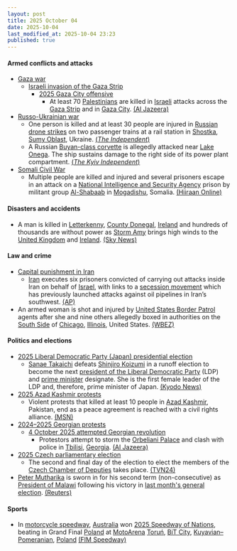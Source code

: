 ```yaml
---
layout: post
title: 2025 October 04
date: 2025-10-04
last_modified_at: 2025-10-04 23:23
published: true
---
```



#### Armed conflicts and attacks

* [Gaza war](https://en.wikipedia.org/wiki/Gaza_war "Gaza war")
  * [Israeli invasion of the Gaza Strip](https://en.wikipedia.org/wiki/Israeli_invasion_of_the_Gaza_Strip "Israeli invasion of the Gaza Strip")
    * [2025 Gaza City offensive](https://en.wikipedia.org/wiki/2025_Gaza_City_offensive "2025 Gaza City offensive")
      * At least 70 [Palestinians](https://en.wikipedia.org/wiki/Palestinians "Palestinians") are killed in [Israeli](https://en.wikipedia.org/wiki/Israel_Defense_Forces "Israel Defense Forces") attacks across the [Gaza Strip](https://en.wikipedia.org/wiki/Gaza_Strip "Gaza Strip") and in [Gaza City](https://en.wikipedia.org/wiki/Gaza_City "Gaza City"). [(Al Jazeera)](https://www.aljazeera.com/news/liveblog/2025/10/4/live-trumps-tells-israel-stop-bombing-gaza-after-hamas-ceasefire-reply)
* [Russo-Ukrainian war](https://en.wikipedia.org/wiki/Russo-Ukrainian_war_%282022%E2%80%93present%29 "Russo-Ukrainian war (2022–present)")
  * One person is killed and at least 30 people are injured in [Russian](https://en.wikipedia.org/wiki/Russia "Russia") [drone strikes](https://en.wikipedia.org/wiki/Drone_warfare "Drone warfare") on two passenger trains at a rail station in [Shostka](https://en.wikipedia.org/wiki/Shostka "Shostka"), [Sumy Oblast](https://en.wikipedia.org/wiki/Sumy_Oblast "Sumy Oblast"), Ukraine. [(*The Independent*)](https://www.independent.co.uk/news/world/europe/ukraine-russia-war-putin-zelensky-kyiv-train-latest-news-b2839307.html)
  * A Russian [Buyan-class corvette](https://en.wikipedia.org/wiki/Buyan-class_corvette "Buyan-class corvette") is allegedly attacked near [Lake Onega](https://en.wikipedia.org/wiki/Lake_Onega "Lake Onega"). The ship sustains damage to the right side of its power plant compartment. [(*The Kyiv Independent*)](https://kyivindependent.com/ukraine-struck-russias-missile-ship-grad-in-karelia-military-says/)
* [Somali Civil War](https://en.wikipedia.org/wiki/Somali_Civil_War_%282009%E2%80%93present%29 "Somali Civil War (2009–present)")
  * Multiple people are killed and injured and several prisoners escape in an attack on a [National Intelligence and Security Agency](https://en.wikipedia.org/wiki/National_Intelligence_and_Security_Agency "National Intelligence and Security Agency") prison by militant group [Al-Shabaab](https://en.wikipedia.org/wiki/Al-Shabaab_%28militant_group%29 "Al-Shabaab (militant group)") in [Mogadishu](https://en.wikipedia.org/wiki/Mogadishu "Mogadishu"), Somalia. [(Hiiraan Online)](https://www.hiiraan.com/news4/2025/Oct/203186/suspected_al_shabaab_militants_attack_mogadishu_s_godka_jilacow_prison.aspx?utm_source=hiiraan&utm_medium=SomaliNewsUpdateFront)

#### Disasters and accidents

* A man is killed in [Letterkenny](https://en.wikipedia.org/wiki/Letterkenny "Letterkenny"), [County Donegal](https://en.wikipedia.org/wiki/County_Donegal "County Donegal"), [Ireland](https://en.wikipedia.org/wiki/Ireland "Ireland") and hundreds of thousands are without power as [Storm Amy](https://en.wikipedia.org/wiki/Storm_Amy "Storm Amy") brings high winds to the [United Kingdom](https://en.wikipedia.org/wiki/United_Kingdom "United Kingdom") and [Ireland](https://en.wikipedia.org/wiki/Ireland "Ireland"). [(Sky News)](https://news.sky.com/story/man-dies-and-tens-of-thousands-without-power-as-storm-amy-brings-90mph-winds-to-uk-and-ireland-13443835)

#### Law and crime

* [Capital punishment in Iran](https://en.wikipedia.org/wiki/Capital_punishment_in_Iran "Capital punishment in Iran")
  * [Iran](https://en.wikipedia.org/wiki/Iran "Iran") executes six prisoners convicted of carrying out attacks inside Iran on behalf of [Israel](https://en.wikipedia.org/wiki/Israel "Israel"), with links to a [secession movement](https://en.wikipedia.org/wiki/Arab_Struggle_Movement_for_the_Liberation_of_Ahwaz "Arab Struggle Movement for the Liberation of Ahwaz") which has previously launched attacks against oil pipelines in Iran’s southwest. [(AP)](https://apnews.com/article/iran-israel-executes-death-row-inmates-executes-d7be7a4b2e1d18c9abb897a0f30fdc71)
* An armed woman is shot and injured by [United States Border Patrol](https://en.wikipedia.org/wiki/United_States_Border_Patrol "United States Border Patrol") agents after she and nine others allegedly boxed in authorities on the [South Side](https://en.wikipedia.org/wiki/South_Side%2C_Chicago "South Side, Chicago") of [Chicago](https://en.wikipedia.org/wiki/Chicago "Chicago"), [Illinois](https://en.wikipedia.org/wiki/Illinois "Illinois"), United States. [(WBEZ)](https://www.wbez.org/immigration/2025/10/04/federal-agents-shoot-woman-they-say-boxed-in-authorities-in-brighton-park)

#### Politics and elections

* [2025 Liberal Democratic Party (Japan) presidential election](https://en.wikipedia.org/wiki/2025_Liberal_Democratic_Party_%28Japan%29_presidential_election "2025 Liberal Democratic Party (Japan) presidential election")
  * [Sanae Takaichi](https://en.wikipedia.org/wiki/Sanae_Takaichi "Sanae Takaichi") defeats [Shinjiro Koizumi](https://en.wikipedia.org/wiki/Shinjiro_Koizumi "Shinjiro Koizumi") in a runoff election to become the next [president of the Liberal Democratic Party](https://en.wikipedia.org/wiki/President_of_the_Liberal_Democratic_Party_%28Japan%29 "President of the Liberal Democratic Party (Japan)") (LDP) and [prime minister](https://en.wikipedia.org/wiki/Prime_Minister_of_Japan "Prime Minister of Japan") designate. She is the first female leader of the LDP and, therefore, prime minister of Japan. [(Kyodo News)](https://english.kyodonews.net/articles/-/62124)
* [2025 Azad Kashmir protests](https://en.wikipedia.org/wiki/2025_Azad_Kashmir_protests "2025 Azad Kashmir protests")
  * Violent protests that killed at least 10 people in [Azad Kashmir](https://en.wikipedia.org/wiki/Azad_Kashmir "Azad Kashmir"), Pakistan, end as a peace agreement is reached with a civil rights alliance. [(MSN)](https://www.msn.com/en-ca/news/world/violent-protests-end-as-peace-agreement-reached-in-pakistan-administered-kashmir/ar-AA1NQYdN?ocid=winp1taskbar&cvid=654a5c51875f4a86a66ac46a3af2c5ac&ei=64)
* [2024–2025 Georgian protests](https://en.wikipedia.org/wiki/2024%E2%80%932025_Georgian_protests "2024–2025 Georgian protests")
  * [4 October 2025 attempted Georgian revolution](https://en.wikipedia.org/wiki/4_October_2025_attempted_Georgian_revolution "4 October 2025 attempted Georgian revolution")
    * Protestors attempt to storm the [Orbeliani Palace](https://en.wikipedia.org/wiki/Orbeliani_Palace "Orbeliani Palace") and clash with police in [Tbilisi](https://en.wikipedia.org/wiki/Tbilisi "Tbilisi"), [Georgia](https://en.wikipedia.org/wiki/Georgia_%28country%29 "Georgia (country)"). [(Al Jazeera)](https://www.aljazeera.com/news/2025/10/4/police-fire-water-cannon-at-georgia-protesters-near-presidential-palace)
* [2025 Czech parliamentary election](https://en.wikipedia.org/wiki/2025_Czech_parliamentary_election "2025 Czech parliamentary election")
  * The second and final day of the election to elect the members of the [Czech Chamber of Deputies](https://en.wikipedia.org/wiki/Chamber_of_Deputies_of_the_Czech_Republic "Chamber of Deputies of the Czech Republic") takes place. [(TVN24)](https://tvn24.pl/swiat/czesi-zaglosowali-partia-bylego-premiera-na-prowadzeniu-st8682183)
* [Peter Mutharika](https://en.wikipedia.org/wiki/Peter_Mutharika "Peter Mutharika") is sworn in for his second term (non-consecutive) as [President of Malawi](https://en.wikipedia.org/wiki/President_of_Malawi "President of Malawi") following his victory in [last month's general election](https://en.wikipedia.org/wiki/2025_Malawian_general_election "2025 Malawian general election"). [(Reuters)](https://www.reuters.com/world/africa/malawis-mutharika-sworn-second-term-president-2025-10-04/)

#### Sports

* In [motorcycle speedway](https://en.wikipedia.org/wiki/Motorcycle_speedway "Motorcycle speedway"), [Australia](https://en.wikipedia.org/wiki/Australia_national_speedway_team "Australia national speedway team") won [2025 Speedway of Nations](https://en.wikipedia.org/wiki/2025_Speedway_of_Nations "2025 Speedway of Nations"), beating in Grand Final [Poland](https://en.wikipedia.org/wiki/Poland_national_speedway_team "Poland national speedway team") at [MotoArena](https://en.wikipedia.org/wiki/MotoArena_Toru%C5%84 "MotoArena Toruń") [Toruń](https://en.wikipedia.org/wiki/Toru%C5%84 "Toruń"), [BiT City](https://en.wikipedia.org/wiki/BiT_City "BiT City"), [Kuyavian–Pomeranian](https://en.wikipedia.org/wiki/Kuyavian%E2%80%93Pomeranian_Voivodeship "Kuyavian–Pomeranian Voivodeship"), [Poland](https://en.wikipedia.org/wiki/Poland "Poland") [(FIM Speedway)](https://www.fimspeedway.com/pl/results/fim-speedway-of-nations-final)
